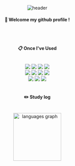 <div align="center"> 

![header](https://capsule-render.vercel.app/api?type=cylinder&color=1CA5B1&height=150&section=header&text=Ella's%20Code%20Farm&fontColor=ffffff&fontSize=50&animation=fadeIn&fontAlignY=55&desc=%20&descAlignY=62&descAlign=62)
  
####  :wave: Welcome my github profile !

  
 <br/>
 <br/>
  
####  :clipboard: Once I've Used 
  
 <br/>
<img src="https://img.shields.io/badge/Figma-F24E1E?style=for-the-badge&logo=Figma&logoColor=white">
<img src="https://img.shields.io/badge/HTML5-E34F26?style=for-the-badge&logo=HTML5&logoColor=white">
<img src="https://img.shields.io/badge/CSS3-1572B6?style=for-the-badge&logo=CSS3&logoColor=white">
<img src="https://img.shields.io/badge/JavaScript-F7DF1E?style=for-the-badge&logo=JavaScript&logoColor=white"><br>
<img src="https://img.shields.io/badge/Git-F05032?style=for-the-badge&logo=Git&logoColor=white">
<img src="https://img.shields.io/badge/Github-181717?style=for-the-badge&logo=Github&logoColor=white">
<img src="https://img.shields.io/badge/React-61DAFB?style=for-the-badge&logo=React&logoColor=white">
<img src="https://img.shields.io/badge/Redux-764ABC?style=for-the-badge&logo=Redux&logoColor=white">
<br/><img src="https://img.shields.io/badge/SASS-CC6699?style=for-the-badge&logo=SASS&logoColor=white">
<img src="https://img.shields.io/badge/node.js-5FA04E?style=for-the-badge&logo=node.js&logoColor=white">
<img src="https://img.shields.io/badge/typescript-3178C6?style=for-the-badge&logo=typescript&logoColor=white">
<br/>
 
   <br/>

#### :pencil2: Study log
 
  
   <div style="text-align: center;"> 
            <br/><img src="https://github-readme-stats.vercel.app/api/top-langs?username=ella6010&locale=en&hide_title=false&layout=compact&card_width=400&langs_count=5&theme=dark&hide_border=false" height="150" alt="languages graph"  />
   </div>

